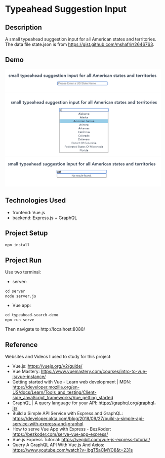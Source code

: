 # Typeahead Suggestion Input

## Description
A small typeahead suggestion input for all American states and territories. The data file state.json is from https://gist.github.com/mshafrir/2646763.

## Demo
![demo1](demo/demo1.png)
![demo2](demo/demo2.png)
![demo3](demo/demo3.png)

## Technologies Used
* frontend: Vue.js
* backend: Express.js + GraphQL

## Project Setup
```
npm install
```

## Project Run
Use two terminal:

* server: 
```
cd server
node server.js
```

* Vue app:
```
cd typeahead-search-demo
npm run serve
```
Then navigate to http://localhost:8080/

## Reference
Websites and Videos I used to study for this project:

* Vue.js: https://vuejs.org/v2/guide/
* Vue Mastery: https://www.vuemastery.com/courses/intro-to-vue-js/vue-instance/
* Getting started with Vue - Learn web development | MDN: https://developer.mozilla.org/en-US/docs/Learn/Tools_and_testing/Client-side_JavaScript_frameworks/Vue_getting_started
* GraphQL | A query language for your API: https://graphql.org/graphql-js/
* Build a Simple API Service with Express and GraphQL: https://developer.okta.com/blog/2018/09/27/build-a-simple-api-service-with-express-and-graphql
* How to serve Vue App with Express - BezKoder: https://bezkoder.com/serve-vue-app-express/
* Vue.js Express Tutorial: https://vegibit.com/vue-js-express-tutorial/
* Query A GraphQL API With Vue.js And Axios: https://www.youtube.com/watch?v=IbgT5aCMYC8&t=231s